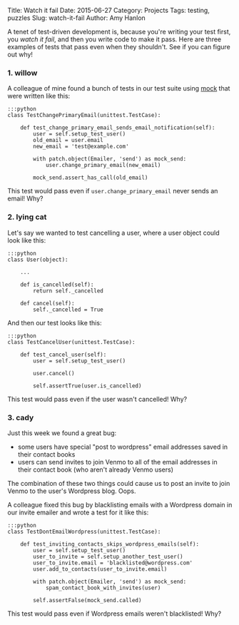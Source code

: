 Title: Watch it fail
Date: 2015-06-27
Category: Projects
Tags: testing, puzzles
Slug: watch-it-fail
Author: Amy Hanlon

A tenet of test-driven development is, because you're writing your test first, you _watch it fail_, and then you write code to make it pass.
Here are three examples of tests that pass even when they shouldn't. See if you can figure out why!

### 1. willow

A colleague of mine found a bunch of tests in our test suite using [mock](https://docs.python.org/3/library/unittest.mock.html) that were written like this:

    :::python
    class TestChangePrimaryEmail(unittest.TestCase):

        def test_change_primary_email_sends_email_notification(self):
            user = self.setup_test_user()
            old_email = user.email
            new_email = 'test@example.com'

            with patch.object(Emailer, 'send') as mock_send:
                user.change_primary_email(new_email)

            mock_send.assert_has_call(old_email)

This test would pass even if `user.change_primary_email` never sends an email! Why?

### 2. lying cat

Let's say we wanted to test cancelling a user, where a user object could look like this:

    :::python
    class User(object):

        ...

        def is_cancelled(self):
            return self._cancelled

        def cancel(self):
            self._cancelled = True

And then our test looks like this:

    :::python
    class TestCancelUser(unittest.TestCase):

        def test_cancel_user(self):
            user = self.setup_test_user()

            user.cancel()

            self.assertTrue(user.is_cancelled)

This test would pass even if the user wasn't cancelled! Why?

### 3. cady

Just this week we found a great bug:

* some users have special "post to wordpress" email addresses saved in their contact books
* users can send invites to join Venmo to all of the email addresses in their contact book (who aren't already Venmo users)

The combination of these two things could cause us to post an invite to join Venmo to the user's Wordpress blog. Oops.

A colleague fixed this bug by blacklisting emails with a Wordpress domain in our invite emailer and wrote a test for it like this:

    :::python
    class TestDontEmailWordpress(unittest.TestCase):

        def test_inviting_contacts_skips_wordpress_emails(self):
            user = self.setup_test_user()
            user_to_invite = self.setup_another_test_user()
            user_to_invite.email = 'blacklisted@wordpress.com'
            user.add_to_contacts(user_to_invite.email)

            with patch.object(Emailer, 'send') as mock_send:
                spam_contact_book_with_invites(user)

            self.assertFalse(mock_send.called)

This test would pass even if Wordpress emails weren't blacklisted! Why?
